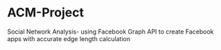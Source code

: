 # ACM-Project
Social Network Analysis- using Facebook Graph API to create Facebook apps with accurate edge length calculation

